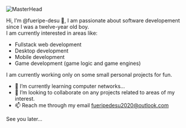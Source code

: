 ![MasterHead](https://i.ibb.co/NxvF8Ng/PREVIEW-Samurai-Girl-Lantern-Adobe-Express.gif)

Hi, I’m @fueripe-desu 👋, I am passionate about software developement since I was a twelve-year old boy.  
I am currently interested in areas like:

- Fullstack web development
- Desktop development
- Mobile development
- Game development (game logic and game engines)  

I am currently working only on some small personal projects for fun.
- 🌱 I’m currently learning computer networks...
- 💞️ I’m looking to collaborate on any projects related to areas of my interest.
- 📫 Reach me through my email fueripedesu2020@outlook.com

See you later...

<!---
fueripe-desu/fueripe-desu is a ✨ special ✨ repository because its `README.md` (this file) appears on your GitHub profile.
You can click the Preview link to take a look at your changes.
--->
